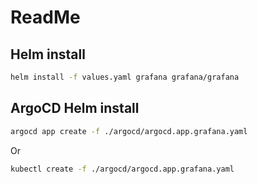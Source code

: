 # ReadMe

## Helm install

~~~bash
helm install -f values.yaml grafana grafana/grafana
~~~

## ArgoCD Helm install

~~~bash
argocd app create -f ./argocd/argocd.app.grafana.yaml
~~~

Or

~~~bash
kubectl create -f ./argocd/argocd.app.grafana.yaml
~~~
